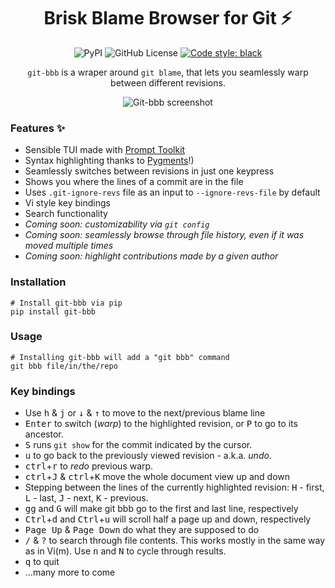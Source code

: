 <h1 align="center">Brisk Blame Browser for Git ⚡</h3>
<p align="center">
<img src="https://img.shields.io/pypi/v/git-bbb?style=for-the-badge" alt="PyPI"/>
<img src="https://img.shields.io/github/license/mrmino/git-bbb?style=for-the-badge", alt="GitHub License"/>
<a href="https://github.com/psf/black">
    <img src="https://img.shields.io/badge/code%20style-black-000000.svg?style=for-the-badge" alt="Code style: black"/>
</a>
</p>

<p align="center">
 <code>git-bbb</code> is a wraper around <code>git blame</code>, that lets you seamlessly warp
between different revisions.
</p>

<p align="center">
 <img src="https://user-images.githubusercontent.com/6691643/169922563-053608fc-c169-43b6-a55a-1bb5d6a1b8c4.png" alt="Git-bbb screenshot"/>
</p>

### Features ✨

 - Sensible TUI made with [Prompt
   Toolkit](https://github.com/prompt-toolkit/python-prompt-toolkit)
 - Syntax highlighting thanks to [Pygments](https://pygments.org/)!)
 - Seamlessly switches between revisions in just one keypress
 - Shows you where the lines of a commit are in the file
 - Uses `.git-ignore-revs` file as an input to `--ignore-revs-file` by default
 - Vi style key bindings
 - Search functionality
 - _Coming soon: customizability via `git config`_
 - _Coming soon: seamlessly browse through file history, even if it was moved
   multiple times_
 - _Coming soon: highlight contributions made by a given author_

### Installation

```
# Install git-bbb via pip
pip install git-bbb
```

### Usage

```
# Installing git-bbb will add a "git bbb" command
git bbb file/in/the/repo
```

### Key bindings

- Use <kbd>h</kbd> & <kbd>j</kbd> or <kbd>↓</kbd> & <kbd>↑</kbd> to move to the
  next/previous blame line
- <kbd>Enter</kbd> to switch (_warp_) to the highlighted revision, or
  <kbd>P</kbd> to go to its ancestor.
- <kbd>S</kbd> runs `git show` for the commit indicated by the cursor.
- <kbd>u</kbd> to go back to the previously viewed revision - a.k.a. _undo_.
- <kbd>ctrl</kbd>+<kbd>r</kbd> to _redo_ previous warp.
- <kbd>ctrl</kbd>+<kbd>J</kbd> & <kbd>ctrl</kbd>+<kbd>K</kbd> move the whole
  document view up and down
- Stepping between the lines of the currently highlighted revision:
  <kbd>H</kbd> - first, <kbd>L</kbd> - last, <kbd>J</kbd> - next,
  <kbd>K</kbd> - previous.
- <kbd>gg</kbd> and <kbd>G</kbd> will make git bbb go to the first and last
  line, respectively
- <kbd>Ctrl</kbd>+<kbd>d</kbd> and <kbd>Ctrl</kbd>+<kbd>u</kbd> will scroll
  half a page up and down, respectively
- <kbd>Page Up</kbd> & <kbd>Page Down</kbd> do what they are supposed to do
- <kbd>/</kbd> & <kbd>?</kbd> to search through file contents. This works
  mostly in the same way as in Vi(m). Use <kbd>n</kbd> and <kbd>N</kbd> to
  cycle through results.
- <kbd>q</kbd> to quit
- ...many more to come

